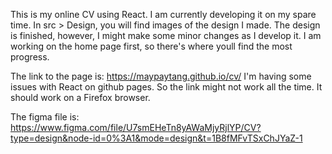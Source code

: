 This is my online CV using React. I am currently developing it on my spare time. In src > Design, you will find images of the design I made. The design is finished, however, I might make some minor changes as I develop it. I am working on the home page first, so there's where youll find the most progress.

The link to the page is: https://maypaytang.github.io/cv/
I'm having some issues with React on github pages. So the link might not work all the time. It should work on a Firefox browser.

The figma file is: https://www.figma.com/file/U7smEHeTn8yAWaMjyRjlYP/CV?type=design&node-id=0%3A1&mode=design&t=1B8fMFvTSxChJYaZ-1